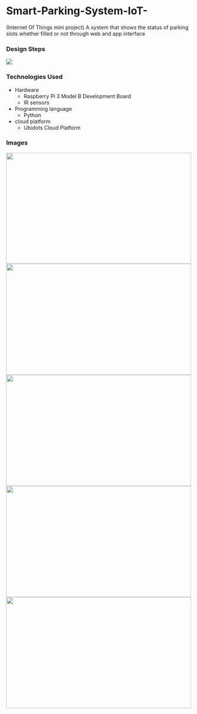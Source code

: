 # Smart-Parking-System-IoT-
(Internet Of Things mini project) A system that shows the status of parking slots whether filled or not through web and app interface
### Design Steps
<img src="https://user-images.githubusercontent.com/36266203/51758749-717e8b00-20ec-11e9-9daf-9fa78480caa8.png">

### Technologies Used
* Hardware
  * Raspberry Pi 3 Model B Development Board
  * IR sensors
* Programming language
  * Python
* cloud platform
  * Ubidots Cloud Platform
### Images

<img src="https://github.com/durgabalareddy/Smart-Parking-System-IoT-/blob/master/images/prototype1.png?raw=true" width=500 height=300>
<img src="https://github.com/durgabalareddy/Smart-Parking-System-IoT-/blob/master/images/app%20interface.png?raw=true" width=500 height=300>
<img src="https://github.com/durgabalareddy/Smart-Parking-System-IoT-/blob/master/images/prototype2.png?raw=true" width=500 height=300>
<img src="https://github.com/durgabalareddy/Smart-Parking-System-IoT-/blob/master/images/web%20home%20page.png?raw=true" width=500 height=300>
<img src="https://github.com/durgabalareddy/Smart-Parking-System-IoT-/blob/master/images/web%20interface.png?raw=true" width=500 height=300>
